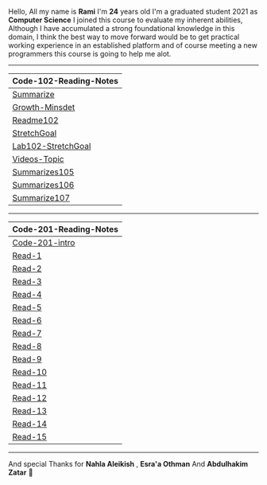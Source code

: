 
Hello, All my name is **Rami** I'm **24** years old 
I'm a graduated student 2021 as **Computer Science** 
I joined this course to evaluate my inherent abilities,
Although I have accumulated a strong foundational knowledge in this domain, 
I think the best way to move forward would be to get practical working experience in an established platform and of course meeting a new programmers
this course is going to help me alot.  

---- 

 
| Code-102-Reading-Notes |                                                                                            
| ------------- |                                                                                                     
| [Summarize](https://mastermind6666.github.io/reading-notes/Code-102-Reading-Notes/Summarize)  |                       
| [Growth-Minsdet](https://mastermind6666.github.io/reading-notes/Code-102-Reading-Notes/Growth-Minsdet) |                 
| [Readme102](https://mastermind6666.github.io/reading-notes/Code-102-Reading-Notes/Readme102) | 
| [StretchGoal](https://mastermind6666.github.io/reading-notes/Code-102-Reading-Notes/StretchGoal) |
| [Lab102-StretchGoal](https://mastermind6666.github.io/reading-notes/Code-102-Reading-Notes/Lab102) | 
| [Videos-Topic](https://mastermind6666.github.io/reading-notes/Code-102-Reading-Notes/Videos-summrize) | 
| [Summarizes105](https://mastermind6666.github.io/reading-notes/Code-102-Reading-Notes/Summarizes105) | 
| [Summarizes106](https://mastermind6666.github.io/reading-notes/Code-102-Reading-Notes/Summarizes106) |
| [Summarize107](https://mastermind6666.github.io/reading-notes/Code-102-Reading-Notes/Summarize107) |



----

| Code-201-Reading-Notes |                                                                                            
| ------------- | 
| [Code-201-intro](https://mastermind6666.github.io/reading-notes/Code-201-Reading-Notes/Code-201-Heading)  |    
| [Read-1](https://mastermind6666.github.io/reading-notes/Code-201-Reading-Notes/Read01)  |                       
| [Read-2](https://mastermind6666.github.io/reading-notes/Code-201-Reading-Notes/Read02) |                 
| [Read-3](https://mastermind6666.github.io/reading-notes/Code-201-Reading-Notes/Read03) | 
| [Read-4](https://mastermind6666.github.io/reading-notes/Code-201-Reading-Notes/Read04) |
| [Read-5](https://mastermind6666.github.io/reading-notes/Code-201-Reading-Notes/Read05) | 
| [Read-6](https://mastermind6666.github.io/reading-notes/Code-201-Reading-Notes/Read06) | 
| [Read-7](https://mastermind6666.github.io/reading-notes/Code-201-Reading-Notes/Read07) | 
| [Read-8](https://mastermind6666.github.io/reading-notes/Code-201-Reading-Notes/Read08) |
| [Read-9](https://mastermind6666.github.io/reading-notes/Code-201-Reading-Notes/Read09) |
| [Read-10](https://mastermind6666.github.io/reading-notes/Code-201-Reading-Notes/Read10) |
| [Read-11](https://mastermind6666.github.io/reading-notes/Code-201-Reading-Notes/Read11) |
| [Read-12](https://mastermind6666.github.io/reading-notes/Code-201-Reading-Notes/Read12) |
| [Read-13](https://mastermind6666.github.io/reading-notes/Code-201-Reading-Notes/Read13) |
| [Read-14](https://mastermind6666.github.io/reading-notes/Code-201-Reading-Notes/Read14) |
| [Read-15](https://mastermind6666.github.io/reading-notes/Code-201-Reading-Notes/Read15) |

----



And special Thanks for **Nahla Aleikish** , **Esra'a Othman** And **Abdulhakim Zatar** 🙏 


